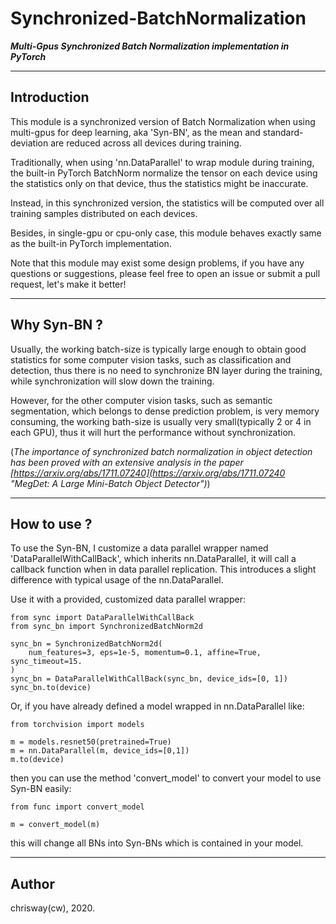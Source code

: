 # Synchronized-BatchNormalization #

***Multi-Gpus Synchronized Batch Normalization implementation in PyTorch***

----------

## Introduction ##

This module is a synchronized version of Batch Normalization when using multi-gpus for deep learning, aka 'Syn-BN', as the mean and standard-deviation are reduced across all devices during training.

Traditionally, when using 'nn.DataParallel' to wrap module during training, the built-in PyTorch BatchNorm normalize the tensor on each device using the statistics only on that device, thus the statistics might be inaccurate. 

Instead, in this synchronized version, the statistics will be computed over all training samples distributed on each devices.

Besides, in single-gpu or cpu-only case, this module behaves exactly same as the built-in PyTorch implementation.

Note that this module may exist some design problems, if you have any questions or suggestions, please feel free to open an issue or submit a pull request, let's make it better!

----------


## Why Syn-BN ? ##

Usually, the working batch-size is typically large enough to obtain good statistics for some computer vision tasks, such as classification and detection, thus there is no need to synchronize BN layer during the training, while synchronization will slow down the training.

However, for the other computer vision tasks, such as semantic segmentation, which belongs to dense prediction problem, is very memory consuming, the working bath-size is usually very small(typically 2 or 4 in each GPU), thus it will hurt the performance without synchronization.

(*The importance of synchronized batch normalization in object detection has been proved with an extensive analysis in the paper [https://arxiv.org/abs/1711.07240](https://arxiv.org/abs/1711.07240 "MegDet: A Large Mini-Batch Object Detector")*)

----------

## How to use ? ##

To use the Syn-BN, I customize a data parallel wrapper named 'DataParallelWithCallBack', which inherits nn.DataParallel, it will call a callback function when in data parallel replication. This introduces a slight difference with typical usage of the nn.DataParallel.

Use it with a provided, customized data parallel wrapper:

    from sync import DataParallelWithCallBack
    from sync_bn import SynchronizedBatchNorm2d
    
    sync_bn = SynchronizedBatchNorm2d(
        num_features=3, eps=1e-5, momentum=0.1, affine=True, sync_timeout=15.    
    )
    sync_bn = DataParallelWithCallBack(sync_bn, device_ids=[0, 1])
    sync_bn.to(device)

Or, if you have already defined a model wrapped in nn.DataParallel like:

    from torchvision import models
    
    m = models.resnet50(pretrained=True)
    m = nn.DataParallel(m, device_ids=[0,1])
    m.to(device)

then you can use the method 'convert_model' to convert your model to use Syn-BN easily:
    
    from func import convert_model

    m = convert_model(m)

this will change all BNs into Syn-BNs which is contained in your model.

----------

## Author ##

chrisway(cw), 2020.
